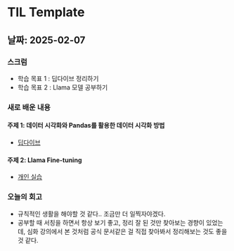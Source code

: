 # TIL Template

## 날짜: 2025-02-07

### 스크럼
- 학습 목표 1 : 딥다이브 정리하기
- 학습 목표 2 : Llama 모델 공부하기

### 새로 배운 내용
#### 주제 1: 데이터 시각화와 Pandas를 활용한 데이터 시각화 방법
- [딥다이브](https://www.notion.so/0-1931a9cdbf71805292e4cd9c84b5f757)

#### 주제 2: Llama Fine-tuning
- [개인 실습](https://www.notion.so/0-1931a9cdbf71805292e4cd9c84b5f757)

### 오늘의 회고
- 규칙적인 생활을 해야할 것 같다.. 조금만 더 일찍자야겠다.
- 공부할 때 서칭을 하면서 항상 보기 좋고, 정리 잘 된 것만 찾아보는 경향이 있었는데, 심화 강의에서 본 것처럼 공식 문서같은 걸 직접 찾아봐서 정리해보는 것도 좋을 것 같다.
